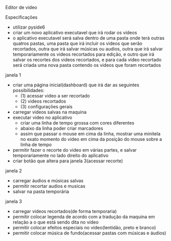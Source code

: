 Editor de video

Especificações
- utilizar pyside6
- criar um novo aplicativo executavel que irá rodar os vídeos
- o aplicativo executavel será salva dentro de uma pasta onde terá outras quatros pastas, uma pasta que irá incluir os videos que serão recortados, outra que irá salvar músicas ou audios, outra que irá salvar temporariamente os videos recortados para edição, e outro que irá salvar os recortes dos videos recortados, e para cada video recortado será criada uma nova pasta contendo os videos que foram recortados

janela 1
- criar uma página inicial(dashboard) que irá dar as seguintes possibilidades: 
    * (1) acessar video a ser recortado
    * (2) videos recortados
    * (3) configurações gerais
- carregar videos salvas na maquina
- executar video no aplicativo
    * criar uma linha de tempo grossa com cores diferentes
    * abaixo da linha poder criar marcadores
    * assim que passar o mouse em cima da linha, mostrar uma minitela no exato momento do video em cima da posição do mouse sobre a linha de tempo
- permitir fazer o recorte do video em várias partes, e salvar temporariamente no lado direito do aplicativo
- criar botão que altera para janela 3(acessar recorte)

janela 2
- carregar áudios e músicas salvas
- permitir recortar audios e musicas
- salvar na pasta temporária

janela 3
- carregar videos recortados(de forma temporaria)
- permitir colocar legenda de acordo com a tradução da maquina em relação a o que está sendo dita no vídeo
- permitir colocar efeitos especiais no vídeo(lentidão, preto e branco)
- permitir colocar música de fundo(acessar pastas com músicas e áudios)
